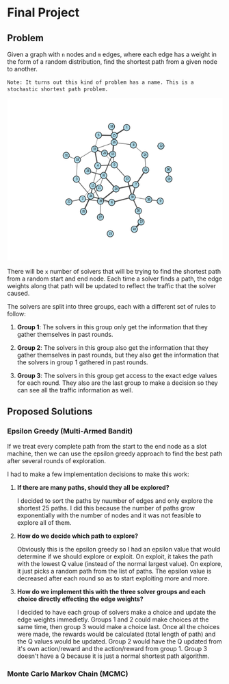 # Final Project

## Problem

Given a graph with `n` nodes and `m` edges, where each edge has a weight in the
form of a random distribution, find the shortest path from a given node to another.

    Note: It turns out this kind of problem has a name. This is a stochastic shortest path problem.

![Graph](./figures/graph.gif)

There will be `x` number of solvers that will be trying to find the shortest path
from a random start and end node. Each time a solver finds a path, the edge weights
along that path will be updated to reflect the traffic that the solver caused.

The solvers are split into three groups, each with a different set of rules to follow:

1. **Group 1**: The solvers in this group only get the information that they gather
   themselves in past rounds.

2. **Group 2**: The solvers in this group also get the information that they gather
   themselves in past rounds, but they also get the information that the solvers in
   group 1 gathered in past rounds.

3. **Group 3**: The solvers in this group get access to the exact edge values for
   each round. They also are the last group to make a decision so they can see all
   the traffic information as well.

## Proposed Solutions

### Epsilon Greedy (Multi-Armed Bandit)

If we treat every complete path from the start to the end node as a slot machine,
then we can use the epsilon greedy approach to find the best path after several
rounds of exploration.

I had to make a few implementation decisions to make this work:

1. **If there are many paths, should they all be explored?**

   I decided to sort the paths by nuumber of edges and only explore the shortest
   25 paths. I did this because the number of paths grow exponentially with the
   number of nodes and it was not feasible to explore all of them.

2. **How do we decide which path to explore?**

   Obviously this is the epsilon greedy so I had an epsilon value that would
   determine if we should explore or exploit. On exploit, it takes the path with
   the lowest Q value (instead of the normal largest value). On explore, it just
   picks a random path from the list of paths. The epsilon value is decreased
   after each round so as to start exploiting more and more.

3. **How do we implement this with the three solver groups and each choice directly
   effecting the edge weights?**

   I decided to have each group of solvers make a choice and update the edge weights
   immedietly. Groups 1 and 2 could make choices at the same time, then group 3
   would make a choice last. Once all the choices were made, the rewards would be
   calculated (total length of path) and the Q values would be updated. Group 2
   would have the Q updated from it's own action/reward and the action/reward
   from group 1. Group 3 doesn't have a Q because it is just a normal shortest
   path algorithm.

### Monte Carlo Markov Chain (MCMC)
